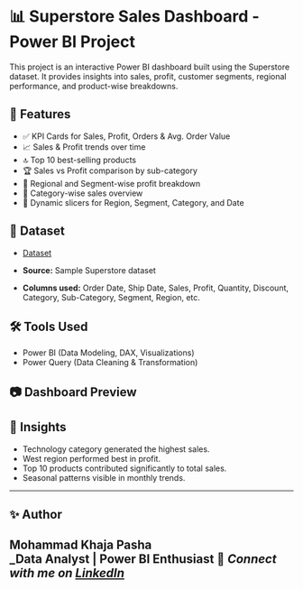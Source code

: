 # 📊 Superstore Sales Dashboard - Power BI Project

This project is an interactive Power BI dashboard built using the Superstore dataset. It provides insights into sales, profit, customer segments, regional performance, and product-wise breakdowns.

## 🚀 Features

- ✅ KPI Cards for Sales, Profit, Orders & Avg. Order Value
- 📈 Sales & Profit trends over time
- 🔝 Top 10 best-selling products
- 🏆 Sales vs Profit comparison by sub-category
- 🧭 Regional and Segment-wise profit breakdown
- 📂 Category-wise sales overview
- 🎯 Dynamic slicers for Region, Segment, Category, and Date

## 📁 Dataset
- <a href =  "https://www.kaggle.com/datasets/vivek468/superstore-dataset-final" >Dataset</a>

- **Source:** Sample Superstore dataset
- **Columns used:** Order Date, Ship Date, Sales, Profit, Quantity, Discount, Category, Sub-Category, Segment, Region, etc.

## 🛠 Tools Used

- Power BI (Data Modeling, DAX, Visualizations)
- Power Query (Data Cleaning & Transformation)

## 📷 Dashboard Preview



## 📌 Insights

- Technology category generated the highest sales.
- West region performed best in profit.
- Top 10 products contributed significantly to total sales.
- Seasonal patterns visible in monthly trends.

---

## ✨ Author

**Mohammad Khaja Pasha**  
_Data Analyst | Power BI Enthusiast
🔗 *Connect with me on [LinkedIn](https://www.linkedin.com/in/mohd-khaja-pasha/)* 
---
